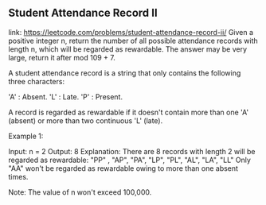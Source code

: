 ## Student Attendance Record II 
link: <https://leetcode.com/problems/student-attendance-record-ii/>
Given a positive integer n, return the number of all possible attendance records with length n, which will be regarded as rewardable. The answer may be very large, return it after mod 109 + 7.

A student attendance record is a string that only contains the following three characters:



'A' : Absent. 
'L' : Late.
 'P' : Present. 




A record is regarded as rewardable if it doesn't contain more than one 'A' (absent) or more than two continuous 'L' (late).

Example 1:

Input: n = 2
Output: 8 
Explanation:
There are 8 records with length 2 will be regarded as rewardable:
"PP" , "AP", "PA", "LP", "PL", "AL", "LA", "LL"
Only "AA" won't be regarded as rewardable owing to more than one absent times. 



Note:
The value of n won't exceed 100,000.
